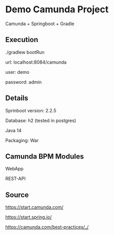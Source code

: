 # Demo Camunda Project
Camunda + Springboot + Gradle

## Execution
./gradlew bootRun

url: localhost:8084/camunda

user: demo

password: admin

## Details
Sprinboot version: 2.2.5

Database: h2 (tested in postgres)

Java 14

Packaging: War

## Camunda BPM Modules
WebApp

REST-API


## Source
https://start.camunda.com/

https://start.spring.io/

https://camunda.com/best-practices/_/


